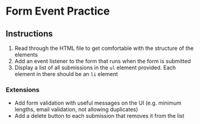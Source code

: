 # Form Event Practice

## Instructions

1. Read through the HTML file to get comfortable with the structure of the elements
2. Add an event listener to the form that runs when the form is submitted
3. Display a list of all submissions in the `ul` element provided. Each element in there should be an `li` element

### Extensions
- Add form validation with useful messages on the UI (e.g. minimum lengths, email validation, not allowing duplicates)
- Add a delete button to each submission that removes it from the list